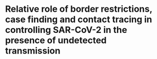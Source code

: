 # Relative role of border restrictions, case finding and contact tracing in controlling SAR-CoV-2 in the presence of undetected transmission
